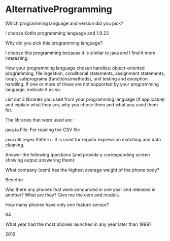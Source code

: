 # AlternativeProgramming


Which programming language and version did you pick?

I choose Kotlin programming language and 1.9.23

Why did you pick this programming language?

I choose this programming because it is similar to java and I find it more interesting.

How your programming language chosen handles: object-oriented programming, file ingestion, 
conditional statements, assignment statements, loops, subprograms (functions/methods),
unit testing and exception handling. If one or more of these are not supported by your programming 
language, indicate it as so.

List out 3 libraries you used from your programming language (if applicable) and
explain what they are, why you chose them and what you used them for.

The libraries that were used are :

java.io.File: For reading the CSV file

java.util.regex.Pattern : It is used for regular expression matching and data cleaning.




Answer the following questions (and provide a corresponding screen showing output answering them):

What company (oem) has the highest average weight of the phone body?

Benefon

Was there any phones that were announced in one year and released in another? What are they? 
Give me the oem and models.

How many phones have only one feature sensor?

64

What year had the most phones launched in any year later than 1999? 

2019
  